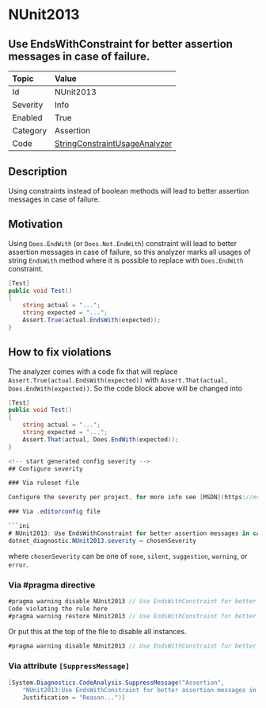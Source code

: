 # NUnit2013

## Use EndsWithConstraint for better assertion messages in case of failure.

| Topic    | Value
| :--      | :--
| Id       | NUnit2013
| Severity | Info
| Enabled  | True
| Category | Assertion
| Code     | [StringConstraintUsageAnalyzer](https://github.com/nunit/nunit.analyzers/blob/master/src/nunit.analyzers/ConstraintUsage/StringConstraintUsageAnalyzer.cs)

## Description

Using constraints instead of boolean methods will lead to better assertion messages in case of failure.

## Motivation

Using `Does.EndWith` (or `Does.Not.EndWith`) constraint will lead to better assertion messages in case of failure,
so this analyzer marks all usages of string `EndsWith` method where it is possible to replace
with `Does.EndWith` constraint.

```csharp
[Test]
public void Test()
{
    string actual = "...";
    string expected = "...";
    Assert.True(actual.EndsWith(expected));
}
```

## How to fix violations

The analyzer comes with a code fix that will replace `Assert.True(actual.EndsWith(expected))` with
`Assert.That(actual, Does.EndWith(expected))`. So the code block above will be changed into

```csharp
[Test]
public void Test()
{
    string actual = "...";
    string expected = "...";
    Assert.That(actual, Does.EndWith(expected));
}

<!-- start generated config severity -->
## Configure severity

### Via ruleset file

Configure the severity per project, for more info see [MSDN](https://msdn.microsoft.com/en-us/library/dd264949.aspx).

### Via .editorconfig file

```ini
# NUnit2013: Use EndsWithConstraint for better assertion messages in case of failure.
dotnet_diagnostic.NUnit2013.severity = chosenSeverity
```

where `chosenSeverity` can be one of `none`, `silent`, `suggestion`, `warning`, or `error`.

### Via #pragma directive

```csharp
#pragma warning disable NUnit2013 // Use EndsWithConstraint for better assertion messages in case of failure.
Code violating the rule here
#pragma warning restore NUnit2013 // Use EndsWithConstraint for better assertion messages in case of failure.
```

Or put this at the top of the file to disable all instances.

```csharp
#pragma warning disable NUnit2013 // Use EndsWithConstraint for better assertion messages in case of failure.
```

### Via attribute `[SuppressMessage]`

```csharp
[System.Diagnostics.CodeAnalysis.SuppressMessage("Assertion",
    "NUnit2013:Use EndsWithConstraint for better assertion messages in case of failure.",
    Justification = "Reason...")]
```
<!-- end generated config severity -->
